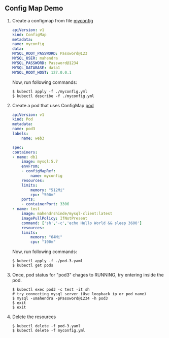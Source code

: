 ## Config Map Demo

1. Create a configmap from file [myconfig](./myconfig.yaml)

    ```yaml
    apiVersion: v1
    kind: ConfigMap
    metadata:
    name: myconfig
    data:
    MYSQL_ROOT_PASSWORD: Password@123
    MYSQL_USER: mahendra
    MYSQL_PASSWORD: Password@1234
    MYSQL_DATABASE: data1
    MYSQL_ROOT_HOST: 127.0.0.1
    ```

    Now, run following commands:

    ```shell
    $ kubectl apply -f ./myconfig.yml
    $ kubectl describe -f ./myconfig.yml
    ```

2.  Create a pod that uses ConfigMap [pod](./pod-3.yaml)

    ```yaml
    apiVersion: v1  
    kind: Pod       
    metadata:
    name: pod3    
    labels:       
        name: web3
    
    spec:
    containers:
    - name: db1
        image: mysql:5.7 
        envFrom:
        - configMapRef:
            name: myconfig
        resources:
        limits:
            memory: "512Mi"
            cpu: "500m"
        ports:
        - containerPort: 3306
    - name: test
        image: mahendrshinde/mysql-client:latest
        imagePullPolicy: IfNotPresent
        command: ['sh','-c','echo Hello World && sleep 3600']
        resources:
        limits:
            memory: "64Mi"
            cpu: "100m"
    ```
    Now, run following commands:

    ```shell
    $ kubectl apply -f ./pod-3.yaml
    $ kubectl get pods
    ```

3.  Once, pod status for "pod3" chages to RUNNING,
    try entering inside the pod.

    ```shell
    $ kubectl exec pod3 -c test -it sh  
    # try connecting mysql server (Use loopback ip or pod name)
    $ mysql -umahendra -pPassword@1234 -h pod3
    $ exit
    $ exit
    ```

4.  Delete the resources

    ```shell
    $ kubectl delete -f pod-3.yaml
    $ kubectl delete -f myconfig.yml
    ```